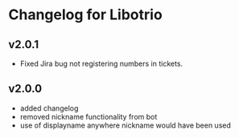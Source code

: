 # Changelog for Libotrio

## v2.0.1
* Fixed Jira bug not registering numbers in tickets.
## v2.0.0
* added changelog
* removed nickname functionality from bot
* use of displayname anywhere nickname would have been used

